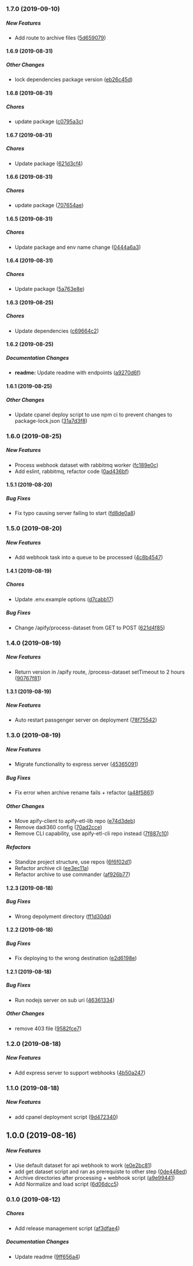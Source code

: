 ### 1.7.0 (2019-09-10)

##### New Features

*  Add route to archive files ([5d659079](https://github.com/wchen02/apify-etl/commit/5d659079a4e3b5390832e6a65b2f94976f2f2c6c))

#### 1.6.9 (2019-08-31)

##### Other Changes

*  lock dependencies package version ([eb26c45d](https://github.com/wchen02/apify-etl/commit/eb26c45dad42bae5b2d2eb21c35e1f90d99388f4))

#### 1.6.8 (2019-08-31)

##### Chores

*  update package ([c0795a3c](https://github.com/wchen02/apify-etl/commit/c0795a3c014375250f8ee60e3bf1562e47600e7d))

#### 1.6.7 (2019-08-31)

##### Chores

*  Update package ([621d3cf4](https://github.com/wchen02/apify-etl/commit/621d3cf4a7ed7308f3f40a7a7a4345b8dbce75d7))

#### 1.6.6 (2019-08-31)

##### Chores

*  update package ([707654ae](https://github.com/wchen02/apify-etl/commit/707654aeff061048798b50b0372ed55cbbb20fb5))

#### 1.6.5 (2019-08-31)

##### Chores

*  Update package and env name change ([0444a6a3](https://github.com/wchen02/apify-etl/commit/0444a6a3dd42195caf178b93e971d1a9979e5f20))

#### 1.6.4 (2019-08-31)

##### Chores

*  Update package ([5a763e8e](https://github.com/wchen02/apify-etl/commit/5a763e8e7ed52c6b197948f092834a0dfce1fd33))

#### 1.6.3 (2019-08-25)

##### Chores

*  Update dependencies ([c69664c2](https://github.com/wchen02/apify-etl/commit/c69664c22341fe5d1156537cdc0ab9dde926fb4d))

#### 1.6.2 (2019-08-25)

##### Documentation Changes

* **readme:**  Update readme with endpoints ([a9270d6f](https://github.com/wchen02/apify-etl/commit/a9270d6fea15b81a003bb7fdb9f87c7ee2a72120))

#### 1.6.1 (2019-08-25)

##### Other Changes

*  Update cpanel deploy script to use npm ci to prevent changes to package-lock.json ([31a7d3f8](https://github.com/wchen02/apify-etl/commit/31a7d3f8ad15d7d0b42409fcae44b8b7d523c336))

### 1.6.0 (2019-08-25)

##### New Features

*  Process webhook dataset with rabbitmq worker ([fc189e0c](https://github.com/wchen02/apify-etl/commit/fc189e0cef586107c9d4d571e7c16fba933416b5))
*  Add eslint, rabbitmq, refactor code ([0ad436bf](https://github.com/wchen02/apify-etl/commit/0ad436bffba2b0ced4282009c406f0db61d5a4f1))

#### 1.5.1 (2019-08-20)

##### Bug Fixes

*  Fix typo causing server failing to start ([fd8de0a8](https://github.com/wchen02/apify-etl/commit/fd8de0a8032a82efc2c28ba8ded072b42d2c3289))

### 1.5.0 (2019-08-20)

##### New Features

*  Add webhook task into a queue to be processed ([4c8b4547](https://github.com/wchen02/apify-etl/commit/4c8b4547bd654b4c2b5a4ff84a58675f25292703))

#### 1.4.1 (2019-08-19)

##### Chores

*  Update .env.example options ([d7cabb17](https://github.com/wchen02/apify-etl/commit/d7cabb1708860e619c2ff28170efed0bfafb19cf))

##### Bug Fixes

*  Change /apify/process-dataset from GET to POST ([621d4f85](https://github.com/wchen02/apify-etl/commit/621d4f8564404b96b79266fc33b688c0748fc31b))

### 1.4.0 (2019-08-19)

##### New Features

*  Return version in /apify route, /process-dataset setTimeout to 2 hours ([90767f81](https://github.com/wchen02/apify-etl/commit/90767f812c7c59ab742b613d3f11a0df08e5939b))

#### 1.3.1 (2019-08-19)

##### New Features

*  Auto restart passgenger server on deployment ([78f75542](https://github.com/wchen02/apify-etl/commit/78f75542ba229e04939f71fc45525bb088aa68af))

### 1.3.0 (2019-08-19)

##### New Features

*  Migrate functionality to express server ([45365091](https://github.com/wchen02/apify-etl/commit/45365091a89fe63ef745f9d2aa52af2615e81d28))

##### Bug Fixes

*  Fix error when archive rename fails + refactor ([a48f5861](https://github.com/wchen02/apify-etl/commit/a48f586142b4004e3592cfd02e94bc79b6687feb))

##### Other Changes

*  Move apify-client to apify-etl-lib repo ([e74d3deb](https://github.com/wchen02/apify-etl/commit/e74d3deb15678a122bf8959dc05b3b831cd0d6f3))
*  Remove dadi360 config ([70ad2cce](https://github.com/wchen02/apify-etl/commit/70ad2cceddfff8ed8c22f01095f1e4004213a535))
*  Remove CLI capability, use apify-etl-cli repo instead ([7f887c10](https://github.com/wchen02/apify-etl/commit/7f887c10fb24f9d76e9dbc78dd26c8e4c80e33cf))

##### Refactors

*  Standize project structure, use repos ([6f6f02d1](https://github.com/wchen02/apify-etl/commit/6f6f02d1e58e36d6e354c0f2cd15ddb8e33dec08))
*  Refactor archive cli ([ee3ec11a](https://github.com/wchen02/apify-etl/commit/ee3ec11af822c5eb014cbf148288b9b1881666e3))
*  Refactor archive to use commander ([af926b77](https://github.com/wchen02/apify-etl/commit/af926b7748210dc5e6ff237c81ee3501b5804aef))

#### 1.2.3 (2019-08-18)

##### Bug Fixes

*  Wrong depolyment directory ([ff1d30dd](https://github.com/wchen02/apify-etl/commit/ff1d30dd5098cfcc09b03dee014971e7bf721bab))

#### 1.2.2 (2019-08-18)

##### Bug Fixes

*  Fix deploying to the wrong destination ([e2d6198e](https://github.com/wchen02/apify-etl/commit/e2d6198e8499bec97d61668069c05f044a7257c1))

#### 1.2.1 (2019-08-18)

##### Bug Fixes

*  Run nodejs server on sub uri ([46361334](https://github.com/wchen02/apify-etl/commit/46361334281f7f073c9641615f76f758c04cf92e))

##### Other Changes

*  remove 403 file ([9582fce7](https://github.com/wchen02/apify-etl/commit/9582fce7cc9ab7c925804e6b580c8bbca05d9a6c))

### 1.2.0 (2019-08-18)

##### New Features

*  Add express server to support webhooks ([4b50a247](https://github.com/wchen02/apify-etl/commit/4b50a2478f8a96268214b32148e9e132f88ea130))

### 1.1.0 (2019-08-18)

##### New Features

*  add cpanel deployment script ([9d472340](https://github.com/wchen02/apify-etl/commit/9d472340255fa32ec4c06a2362f142c4652f449a))

## 1.0.0 (2019-08-16)

##### New Features

*  Use default dataset for api webhook to work ([e0e2bc81](https://github.com/wchen02/apify-etl/commit/e0e2bc81cc5dd93b6e7f4e2a249e7c528b52fb4d))
*  add get dataset script and ran as prerequiste to other step ([0de448ed](https://github.com/wchen02/apify-etl/commit/0de448ed80741421bfb1bf81278c07b35ddfa0e2))
*  Archive directories after processing + webhook script ([a9e99441](https://github.com/wchen02/apify-etl/commit/a9e994414561d84ffb0344d135885e5553812385))
*  Add Normalize and load script ([6d06dcc5](https://github.com/wchen02/apify-etl/commit/6d06dcc56e97dda7225804951f108304914b3088))

### 0.1.0 (2019-08-12)

##### Chores

*  Add release management script ([af3dfae4](https://github.com/wchen02/apify-etl/commit/af3dfae48fcfad49d3dfaf95474810f088e36a1e))

##### Documentation Changes

*  Update readme ([9ff656a4](https://github.com/wchen02/apify-etl/commit/9ff656a4fa9b5b98c68f600c431b41da5992c642))

